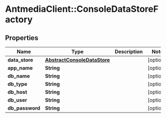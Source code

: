 # AntmediaClient::ConsoleDataStoreFactory

## Properties
Name | Type | Description | Notes
------------ | ------------- | ------------- | -------------
**data_store** | [**AbstractConsoleDataStore**](AbstractConsoleDataStore.md) |  | [optional] 
**app_name** | **String** |  | [optional] 
**db_name** | **String** |  | [optional] 
**db_type** | **String** |  | [optional] 
**db_host** | **String** |  | [optional] 
**db_user** | **String** |  | [optional] 
**db_password** | **String** |  | [optional] 


